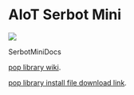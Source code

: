 # AIoT Serbot Mini
![](https://github.com/hanback-docs/SerbotMiniDocs/assets/56662413/99109480-0e51-43d6-be71-37a3c835cd44)

SerbotMiniDocs

[pop library wiki](https://github.com/hanback-docs/SerbotMiniDocs/wiki).

[pop library install file download link]().
